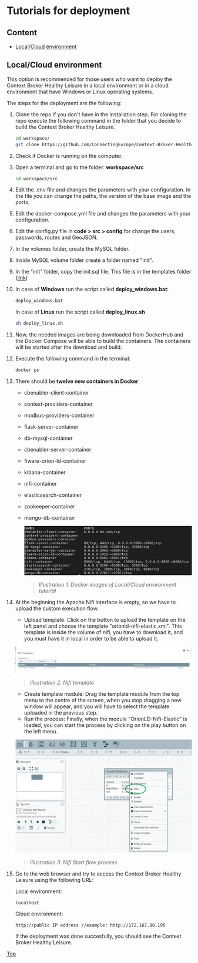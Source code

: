 # Tutorials for deployment

## Content

- [Local/Cloud environment](#local-cloud-environment)

## Local/Cloud environment

This option is recommended for those users who want to deploy the Context Broker Healthy Leisure in a local environment or in a cloud environment that have Windows or Linux operating systems.

The steps for the deployment are the following:

1. Clone the repo if you don't have in the installation step. For cloning the repo execute the following command in the folder that you decide to build the Context Broker Healthy Leisure.

    ```bash
    cd workspace/
    git clone https://github.com/ConnectingEurope/Context-Broker-Healthy-Leisure.git
    ```

2. Check if Docker is running on the computer.

3. Open a terminal and go to the folder: **workspace/src**

    ```bash
    cd workspace/src
    ```

4. Edit the .env file and changes the parameters with your configuration. In the file you can change the paths, the version of the base image and the ports.

5. Edit the docker-compose.yml file and changes the parameters with your configuration.

6. Edit the config.py file in **code > src > config** for change the users, passwords, routes and GeoJSON.

7. In the volumes folder, create the MySQL folder.

8. Inside MySQL volume folder create a folder named "init".

9. In the "init" folder, copy the init.sql file. This file is in the templates folder ([link](../../templates/mysql))

10. In case of **Windows** run the script called **deploy_windows.bat**:

    ```bash
    deploy_windows.bat
    ```

    In case of **Linux** run the script called **deploy_linux.sh**

    ```bash
    sh deploy_linux.sh
    ```

11. Now, the needed images are being downloaded from DockerHub and the Docker Compose will be able to build the containers. The containers will be started after the download and build.

12. Execute the following command in the terminal:

    ```bash
    docker ps
    ```

13. There should be **twelve new containers in Docker**:

    - cbenabler-client-container
    - context-providers-container
    - modbus-providers-container
    - flask-server-container
    - db-mysql-container
    - cbenabler-server-container
    - fiware-orion-ld-container
    - kibana-container
    - nifi-container
    - elasticsearch-container
    - zookeeper-container
    - mongo-db-container   

        ![TutorialDockerPs](../img/Docker_containers_Healthy_Leisure.PNG)
        >*Illustration 1. Docker images of Local/Cloud environment tutorial*

14. At the beginning the Apache Nifi interface is empty, so we have to upload the custom execution flow.
    - Upload template: Click on the button to upload the template on the left panel and choose the template "orionld-nifi-elastic.xml". This template is inside the volume of nifi, you have to download it, and you must have it in local in order to be able to upload it.

    ![TutorialNifiTemplate](../img/Nifi_templates.PNG)
    >*Illustration 2. Nifi template*

    - Create template module: Drag the template module from the top menu to the centre of the screen, when you stop dragging a new window will appear, and you will have to select the template uploaded in the previous step.
    - Run the process: Finally, when the module "OrionLD-Nifi-Elastic" is loaded, you can start the process by clicking on the play button on the left menu.

    ![TutorialNifiStartFlow](../img/Nifi_start_flow.png)
    >*Illustration 3. Nifi Start flow process*

15. Go to the web browser and try to access the Context Broker Healthy Leisure using the following URL:

    Local environment:
    ```url
    localhost
    ```

    Cloud environment:
    ```url
    http://public IP address //example: http://172.167.80.195
    ```

    If the deployment was done succesfully, you should see the Context Broker Healthy Leisure.

[Top](#tutorials-for-deployment)